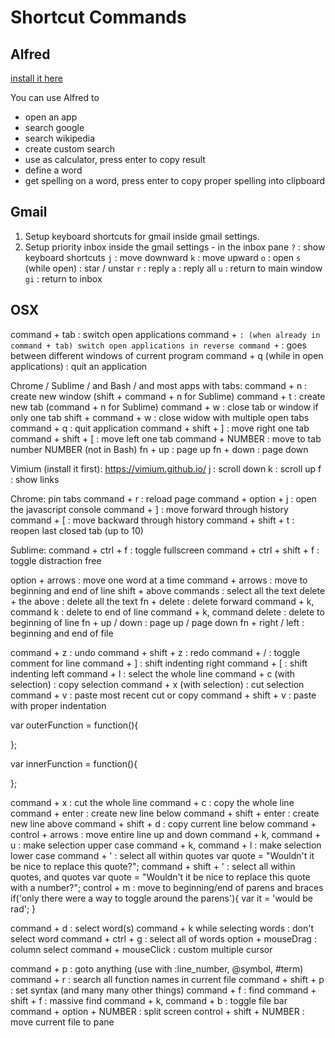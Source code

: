 # Shortcut Commands

## Alfred 

[install it here](http://www.alfredapp.com/)

You can use Alfred to
- open an app
- search google
- search wikipedia
- create custom search
- use as calculator, press enter to copy result
- define a word
- get spelling on a word, press enter to copy proper spelling into clipboard

## Gmail

1) Setup keyboard shortcuts for gmail inside gmail settings.
2) Setup priority inbox inside the gmail settings - in the inbox pane
`?` : show keyboard shortcuts
`j` : move downward
`k` : move upward
`o` : open
`s` (while open) : star / unstar
`r` : reply
`a` : reply all
`u` : return to main window
`gi` : return to inbox

## OSX
command + tab : switch open applications
command + ` : (when already in command + tab) switch open applications in reverse
command + ` : goes between different windows of current program
command + q (while in open applications) : quit an application

Chrome / Sublime / and Bash / and most apps with tabs:
command + n : create new window (shift + command + n for Sublime)
command + t : create new tab (command + n for Sublime)
command + w : close tab or window if only one tab
shift + command + w : close widow with multiple open tabs
command + q : quit application
command + shift + ] : move right one tab
command + shift + [ : move left one tab
command + NUMBER : move to tab number NUMBER (not in Bash)
fn + up : page up
fn + down : page down

Vimium (install it first): https://vimium.github.io/
j : scroll down
k : scroll up
f : show links

Chrome:
pin tabs
command + r : reload page
command + option + j : open the javascript console
command + ] : move forward through history
command + [ : move backward through history
command + shift + t : reopen last closed tab (up to 10)

Sublime:
command + ctrl + f : toggle fullscreen
command + ctrl + shift + f : toggle distraction free

option + arrows : move one word at a time
command + arrows : move to beginning and end of line
shift + above commands : select all the text
delete + the above : delete all the text
fn + delete : delete forward
command + k, command k : delete to end of line
command + k, command delete : delete to beginning of line
fn + up / down : page up / page down
fn + right / left : beginning and end of file

command + z : undo
command + shift + z : redo
command + / : toggle comment for line
command + ] : shift indenting right
command + [ : shift indenting left
command + l : select the whole line
command + c (with selection) : copy selection
command + x (with selection) : cut selection
command + v : paste most recent cut or copy
command + shift + v : paste with proper indentation

var outerFunction = function(){



};

var innerFunction = function(){

};


command + x : cut the whole line
command + c : copy the whole line
command + enter : create new line below
command + shift + enter : create new line above
command + shift + d : copy current line below
command + control + arrows : move entire line up and down
command + k, command + u : make selection upper case
command + k, command + l : make selection lower case
command + ' : select all within quotes
var quote = "Wouldn't it be nice to replace this quote?";
command + shift + ' : select all within quotes, and quotes
var quote = "Wouldn't it be nice to replace this quote with a number?";
control + m : move to beginning/end of parens and braces
if('only there were a way to toggle around the parens'){
  var it = 'would be rad';
}

command + d : select word(s)
command + k while selecting words : don't select word
command + ctrl + g : select all of words
option + mouseDrag : column select
command + mouseClick : custom multiple cursor

command + p : goto anything (use with :line_number, @symbol, #term)
command + r : search all function names in current file
command + shift + p : set syntax (and many many other things)
command + f : find
command + shift + f : massive find
command + k, command + b : toggle file bar
command + option + NUMBER : split screen
control + shift + NUMBER : move current file to pane
